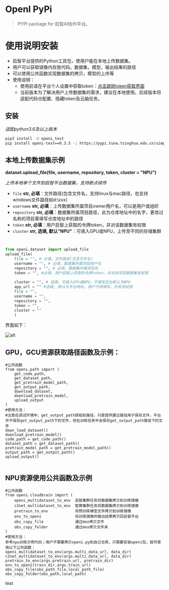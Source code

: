# OpenI PyPi

> PYPI package for 启智AI协作平台。

# 使用说明安装

- 启智平台提供的Python工具包，使用户能在本地上传数据集。
- 用户可以获取镜像内存放代码，数据集，模型，输出结果的路径
- 可以使用公共函数实现数据集的拷贝，模型的上传等
- 使用说明：
  - 使用前请在平台个人设置中获取token：[点击跳转token获取界面](https://openi.pcl.ac.cn/user/settings/applications)
  - 当前版本为了解决用户上传数据集的需求，建议在本地使用。后续版本将适配代码仓配置、隐藏token及云脑任务。

## 安装

*适配python3.6及以上版本*

```bash
pip3 install -U openi_test
pip install openi-test==0.3.5 -i https://pypi.tuna.tsinghua.edu.cn/simple
```

## 本地上传数据集示例

**dataset.upload_file(file, username, repository, token, cluster = "NPU")**

*上传本地单个文件到启智平台数据集，支持断点续传*

- `file`        **str, 必填**：文件路径(包含文件名，支持linux与mac路径，也支持windows文件路径如d:\\xxx)
- `username`    **str, 必填**：上传数据集所属项目owner用户名，可以是用户或组织
- `repository`  **str, 必填**：数据集所属项目路径，此为仓库地址中的名字，更改过名称的项目需填写仓库地址中的路径
- `token`       **str, 必填**：用户启智上获取的令牌token，并对该数据集有权限
- `cluster`     **str, 选填, 默认"NPU"**：可填入GPU或NPU，上传至不同的存储集群

```python


from openi.dataset import upload_file
upload_file(
    file = "", # 必填，文件路径(包含文件名)
    username = "", # 必填，数据集所属项目用户名
    repository = "", # 必填，数据集所属项目名
    token = "", #必填，用户启智上获取的令牌token，并对该项目数据集有权限
  
    cluster = "", # 选填，可填入GPU或NPU，不填写后台默认为NPU
    app_url = "" #选填, 默认为平台地址，用户不用填写，开发测试用
    file = "", 
    username = "", 
    repository = "", 
    token = "", 
    cluster = ""
    )

```

界面如下：

![alt](./media/4.png)

## GPU，GCU资源获取路径函数及示例：

```
#公共函数
from openi.path import (
    get_code_path,
    get_dataset_path,
    get_pretrain_model_path,
    get_output_path,
    download_dataset,
    doenload_pretrain_model,
    upload_output
)
#使用方法：
#注意在调试环境中，get_output_path获取到路径，只是提供建议路径用于保存文件，平台并不保存get_output_path下的文件，但在训练任务中会保存get_output_path路径下的文件
down_load_dataset()
doenload_pretrain_model()
code_path = get_code_path()
dataset_path = get_dataset_path()
pretrain_model_path = get_pretrain_model_path()
output_path = get_output_path()
upload_output()


```

## NPU资源使用公共函数及示例

```
#公共函数
from openi.cloudbrain import (
    openi_multidataset_to_env  启智集群任务将数据集拷贝到训练镜像
    c2net_multidataset_to_env  智算集群任务将数据集拷贝到训练镜像
    pretrain_to_env            将预训练模型文件拷贝到训练镜像
    env_to_openi               将训练镜像的输出结果拷贝回启智平台
    obs_copy_file              通过mox拷贝文件
    obs_copy_folder 	       通过mox拷贝文件夹
)
#使用方法：
参考npu训练示例代码；用户不需要拷贝openi.py到自己仓库，只需要安装openi包，就可使用以下公共函数：
openi_multidataset_to_env(args.multi_data_url, data_dir)
c2net_multidataset_to_env(args.multi_data_url, data_dir)
pretrain_to_env(args.pretrain_url, pretrain_dir)
env_to_openi(train_dir,args.train_url)
obs_copy_file(obs_path_file,local_path_file)
obs_copy_folder(obs_path,local_path)
```

test
